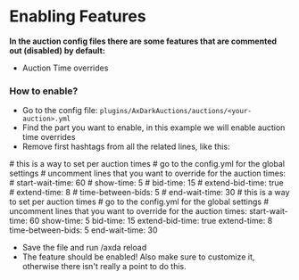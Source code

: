 # Enabling Features

**In the auction config files there are some features that are commented out (disabled) by default:**
- Auction Time overrides

### How to enable?
- Go to the config file: `plugins/AxDarkAuctions/auctions/<your-auction>.yml`
- Find the part you want to enable, in this example we will enable auction time overrides
- Remove first hashtags from all the related lines, like this:

<tabs>

<tab title="Before">
<code-block lang="yaml" ignore-vars="true" collapsible="false" show-white-spaces="true">
    # this is a way to set per auction times
    # go to the config.yml for the global settings
    # uncomment lines that you want to override for the auction
    times:
    #  start-wait-time: 60
    #  show-time: 5
    #  bid-time: 15
    #  extend-bid-time: true
    #  extend-time: 8
    #  time-between-bids: 5
    #  end-wait-time: 30
</code-block>
</tab>

<tab title="After">
<code-block lang="yaml" ignore-vars="true" collapsible="false" show-white-spaces="true">
    # this is a way to set per auction times
    # go to the config.yml for the global settings
    # uncomment lines that you want to override for the auction
    times:
      start-wait-time: 60
      show-time: 5
      bid-time: 15
      extend-bid-time: true
      extend-time: 8
      time-between-bids: 5
      end-wait-time: 30
</code-block>
</tab>
</tabs>

- Save the file and run /axda reload
- The feature should be enabled! Also make sure to customize it, otherwise there isn't really a point to do this.